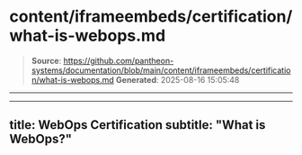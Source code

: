 # content/iframeembeds/certification/what-is-webops.md

> **Source**: https://github.com/pantheon-systems/documentation/blob/main/content/iframeembeds/certification/what-is-webops.md
> **Generated**: 2025-08-16 15:05:48

---

---
title: WebOps Certification
subtitle: "What is WebOps?"
---

<Partial file="certification-guide/what-is-webops.md" />
